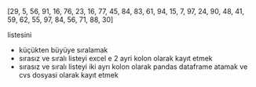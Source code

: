 [29, 5, 56, 91, 16, 76, 23, 16, 77, 45, 84, 83, 61, 94, 15, 7, 97, 24, 90, 48, 41, 59, 62, 55, 97, 84, 56, 71, 88, 30]

listesini

- küçükten büyüye sıralamak
- sırasız ve sıralı listeyi excel e 2 ayri kolon olarak kayıt etmek
- sırasız ve sıralı listeyi iki ayrı kolon olarak pandas dataframe atamak ve cvs dosyasi olarak kayıt
  etmek
